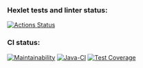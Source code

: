 ### Hexlet tests and linter status:
[![Actions Status](https://github.com/MihailGit87/java-project-78/actions/workflows/hexlet-check.yml/badge.svg)](https://github.com/MihailGit87/java-project-78/actions)

### CI status:
[![Maintainability](https://api.codeclimate.com/v1/badges/0a5a77160ff6af355aab/maintainability)](https://codeclimate.com/github/MihailGit87/java-project-78/maintainability)
[![Java-CI](https://github.com/MihailGit87/java-project-71/actions/workflows/main.yml/badge.svg)](https://github.com/MihailGit87/java-project-78/actions/workflows/main.yml)
[![Test Coverage](https://api.codeclimate.com/v1/badges/e57dbe07772414a7871e/test_coverage)](https://codeclimate.com/github/MihailGit87/java-project-71/test_coverage)

